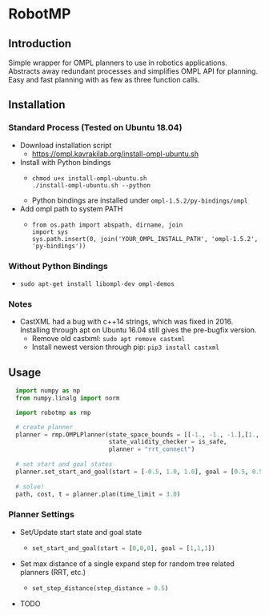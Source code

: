 # RobotMP
## Introduction
Simple wrapper for OMPL planners to use in robotics applications. Abstracts away redundant processes and simplifies OMPL API for planning. Easy and fast planning with as few as three function calls.
## Installation
### Standard Process (Tested on Ubuntu 18.04)
* Download installation script
  * https://ompl.kavrakilab.org/install-ompl-ubuntu.sh
* Install with Python bindings
  * ```shell
    chmod u+x install-ompl-ubuntu.sh
    ./install-ompl-ubuntu.sh --python
    ```
  * Python bindings are installed under ```ompl-1.5.2/py-bindings/ompl```
* Add ompl path to system PATH
  * ```shell
    from os.path import abspath, dirname, join
    import sys
    sys.path.insert(0, join('YOUR_OMPL_INSTALL_PATH', 'ompl-1.5.2', 'py-bindings'))
    ```
### Without Python Bindings
* ```sudo apt-get install libompl-dev ompl-demos```
### Notes
* CastXML had a bug with c++14 strings, which was fixed in 2016. Installing through apt on Ubuntu 16.04 still gives
the pre-bugfix version.
    * Remove old castxml: ```sudo apt remove castxml```
    * Install newest version through pip: ```pip3 install castxml```

## Usage
```python
  import numpy as np
  from numpy.linalg import norm

  import robotmp as rmp

  # create planner
  planner = rmp.OMPLPlanner(state_space_bounds = [[-1., -1., -1.],[1., 1., 1.]],
                            state_validity_checker = is_safe,
                            planner = "rrt_connect")
  
  # set start and goal states
  planner.set_start_and_goal(start = [-0.5, 1.0, 1.0], goal = [0.5, 0.5, 0.5])
  
  # solve!
  path, cost, t = planner.plan(time_limit = 3.0)
```

### Planner Settings
* Set/Update start state and goal state
  * ```python
    set_start_and_goal(start = [0,0,0], goal = [1,1,1])
    ```
* Set max distance of a single expand step for random tree related planners (RRT, etc.)
  * ```python
    set_step_distance(step_distance = 0.5)
    ```
* TODO
